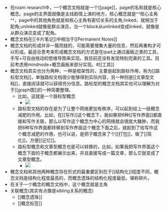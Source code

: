 - 在roam research中，一个概念文档就是一个[[page]]，page的名称就是核心概念。page的主界面就像是主线剧情上演的地方，核心概念就是^^核心主角^^，page中的其他角色就是和核心主角有密切关系的主角;linked，就相当于配角;unlinked就像是群众演员，当一个block从unlinked变成linked，就像是从群众演员变成了配角。
- 概念文档在[[卡片笔记]]中相当于[[Permanent Notes]]
- 概念文档的形成并非一簇而就的，可能需要搜集大量的信息，然后再重构才可以形成。最适合思考来形成概念文档的方式是在ipad上通过画板之类的工具，手写+可自由拖动的思维导图来实现。我目前还没有发现特别完美的工具。目前考虑用mindnode+概念画板来部分实现。#[[工具]] 
- 概念文档其实也分为两种，一种是框架性的，主要是起到路标作用，称为[[路标型文档]]，单独路标文档很少能够得到实际内容，另一种则是[[文章型文档]]，直接阅读就可以获得充分信息。路标型的概念文档其实也可以理解为对于[[graph图]]的一种简要整理。
    - 比如，这就是一个路标型概念
        - ![](https://firebasestorage.googleapis.com/v0/b/firescript-577a2.appspot.com/o/imgs%2Fapp%2Fxinyiheng%2FQhjUYLlBJr.png?alt=media&token=3b6491d1-348f-4dfc-b7d5-367a9ec43579)
    - 路标型文档的存在是为了让整个网络更加有秩序，可以起到给上一级概念减肥的作用。比如，在[[写作]]这个概念下，我如果把6种[[写作界面]]都直接和写作关联，那么以写作这个概念为中心的网络就会很庞大臃肿，而我把6种写作界面都转移到写作界面这个概念下面之后，就起到了给写作这个概念减肥的作用，也可以说，是把子概念来了个[[打包]]，做了[[简化]]，方便[[记忆]]。
    - 路标型概念和文章型概念也是可以转换的，比如，如果我把写作界面这个概念下面的子概念都展示出来，并且直接写成一篇文章，那么它就变成了文章型概念。
        - ![](https://firebasestorage.googleapis.com/v0/b/firescript-577a2.appspot.com/o/imgs%2Fapp%2Fxinyiheng%2Fr3rhG11SDy.png?alt=media&token=e58f7012-3c78-4649-aa8b-ee8101ec1c8c)
- 概念文档和其他两种概念存在形式的最重要区别在于[[结构化]]程度不同，概念文档是结构化程度最高的，而概念遗珠的结构化程度最低，堪称碎片。
- 在关于一个概念的概念文档中，这个概念就是主角
- 关联概念(其实有点像是sibling关系的概念)
    - [[概念遗珠]]
    - [[概念标签]]
